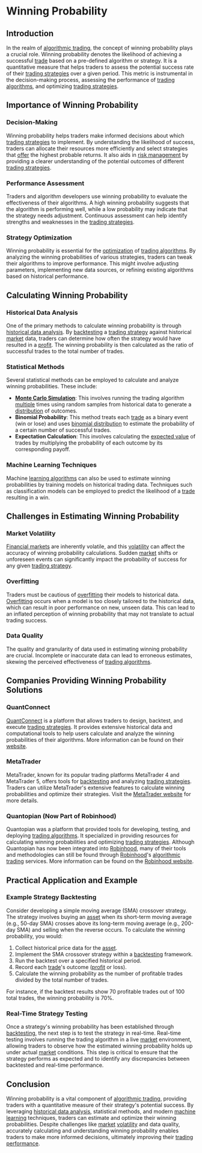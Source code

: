 # Winning Probability

## Introduction
In the realm of [algorithmic trading](../a/algorithmic_trading.md), the concept of winning probability plays a crucial role. Winning probability denotes the likelihood of achieving a successful [trade](../t/trade.md) based on a pre-defined algorithm or strategy. It is a quantitative measure that helps traders to assess the potential success rate of their [trading strategies](../t/trading_strategies.md) over a given period. This metric is instrumental in the decision-making process, assessing the performance of [trading algorithms](../t/trading_algorithms.md), and optimizing [trading strategies](../t/trading_strategies.md).

## Importance of Winning Probability

### Decision-Making
Winning probability helps traders make informed decisions about which [trading strategies](../t/trading_strategies.md) to implement. By understanding the likelihood of success, traders can allocate their resources more efficiently and select strategies that [offer](../o/offer.md) the highest probable returns. It also aids in [risk management](../r/risk_management.md) by providing a clearer understanding of the potential outcomes of different [trading strategies](../t/trading_strategies.md).

### Performance Assessment
Traders and algorithm developers use winning probability to evaluate the effectiveness of their algorithms. A high winning probability suggests that the algorithm is performing well, while a low probability may indicate that the strategy needs adjustment. Continuous assessment can help identify strengths and weaknesses in the [trading strategies](../t/trading_strategies.md).

### Strategy Optimization
Winning probability is essential for the [optimization](../o/optimization.md) of [trading algorithms](../t/trading_algorithms.md). By analyzing the winning probabilities of various strategies, traders can tweak their algorithms to improve performance. This might involve adjusting parameters, implementing new data sources, or refining existing algorithms based on historical performance.

## Calculating Winning Probability

### Historical Data Analysis
One of the primary methods to calculate winning probability is through [historical data analysis](../h/historical_data_analysis.md). By [backtesting](../b/backtesting.md) a [trading strategy](../t/trading_strategy.md) against historical [market](../m/market.md) data, traders can determine how often the strategy would have resulted in a [profit](../p/profit.md). The winning probability is then calculated as the ratio of successful trades to the total number of trades.

### Statistical Methods
Several statistical methods can be employed to calculate and analyze winning probabilities. These include:

- **[Monte Carlo Simulation](../m/monte_carlo_simulation.md)**: This involves running the trading algorithm [multiple](../m/multiple.md) times using random samples from historical data to generate a [distribution](../d/distribution.md) of outcomes.
- **Binomial Probability**: This method treats each [trade](../t/trade.md) as a binary event (win or lose) and uses [binomial distribution](../b/binomial_distribution.md) to estimate the probability of a certain number of successful trades.
- **Expectation Calculation**: This involves calculating the [expected value](../e/expected_value.md) of trades by multiplying the probability of each outcome by its corresponding payoff.

### Machine Learning Techniques
Machine [learning algorithms](../l/learning_algorithms_in_trading.md) can also be used to estimate winning probabilities by training models on historical trading data. Techniques such as classification models can be employed to predict the likelihood of a [trade](../t/trade.md) resulting in a win.

## Challenges in Estimating Winning Probability

### Market Volatility
[Financial markets](../f/financial_market.md) are inherently volatile, and this [volatility](../v/volatility.md) can affect the accuracy of winning probability calculations. Sudden [market](../m/market.md) shifts or unforeseen events can significantly impact the probability of success for any given [trading strategy](../t/trading_strategy.md).

### Overfitting
Traders must be cautious of [overfitting](../o/overfitting.md) their models to historical data. [Overfitting](../o/overfitting.md) occurs when a model is too closely tailored to the historical data, which can result in poor performance on new, unseen data. This can lead to an inflated perception of winning probability that may not translate to actual trading success.

### Data Quality
The quality and granularity of data used in estimating winning probability are crucial. Incomplete or inaccurate data can lead to erroneous estimates, skewing the perceived effectiveness of [trading algorithms](../t/trading_algorithms.md).

## Companies Providing Winning Probability Solutions

### QuantConnect
[QuantConnect](../q/quantconnect.md) is a platform that allows traders to design, backtest, and execute [trading strategies](../t/trading_strategies.md). It provides extensive historical data and computational tools to help users calculate and analyze the winning probabilities of their algorithms. More information can be found on their [website](https://www.quantconnect.com).

### MetaTrader
MetaTrader, known for its popular trading platforms MetaTrader 4 and MetaTrader 5, offers tools for [backtesting](../b/backtesting.md) and analyzing [trading strategies](../t/trading_strategies.md). Traders can utilize MetaTrader's extensive features to calculate winning probabilities and optimize their strategies. Visit the [MetaTrader website](https://www.metatrader5.com) for more details.

### Quantopian (Now Part of Robinhood)
Quantopian was a platform that provided tools for developing, testing, and deploying [trading algorithms](../t/trading_algorithms.md). It specialized in providing resources for calculating winning probabilities and optimizing [trading strategies](../t/trading_strategies.md). Although Quantopian has now been integrated into [Robinhood](../r/robinhood.md), many of their tools and methodologies can still be found through [Robinhood](../r/robinhood.md)'s [algorithmic trading](../a/algorithmic_trading.md) services. More information can be found on the [Robinhood website](https://www.robinhood.com).

## Practical Application and Example

### Example Strategy Backtesting
Consider developing a simple moving average (SMA) crossover strategy. The strategy involves buying an [asset](../a/asset.md) when its short-term moving average (e.g., 50-day SMA) crosses above its long-term moving average (e.g., 200-day SMA) and selling when the reverse occurs. To calculate the winning probability, you would:

1. Collect historical price data for the [asset](../a/asset.md).
2. Implement the SMA crossover strategy within a [backtesting](../b/backtesting.md) framework.
3. Run the backtest over a specified historical period.
4. Record each [trade](../t/trade.md)'s outcome ([profit](../p/profit.md) or loss).
5. Calculate the winning probability as the number of profitable trades divided by the total number of trades.

For instance, if the backtest results show 70 profitable trades out of 100 total trades, the winning probability is 70%.

### Real-Time Strategy Testing
Once a strategy's winning probability has been established through [backtesting](../b/backtesting.md), the next step is to test the strategy in real-time. Real-time testing involves running the trading algorithm in a live [market](../m/market.md) environment, allowing traders to observe how the estimated winning probability holds up under actual [market](../m/market.md) conditions. This step is critical to ensure that the strategy performs as expected and to identify any discrepancies between backtested and real-time performance.

## Conclusion
Winning probability is a vital component of [algorithmic trading](../a/algorithmic_trading.md), providing traders with a quantitative measure of their strategy's potential success. By leveraging [historical data analysis](../h/historical_data_analysis.md), statistical methods, and modern [machine learning](../m/machine_learning.md) techniques, traders can estimate and optimize their winning probabilities. Despite challenges like [market](../m/market.md) [volatility](../v/volatility.md) and data quality, accurately calculating and understanding winning probability enables traders to make more informed decisions, ultimately improving their [trading performance](../t/trading_performance.md).


